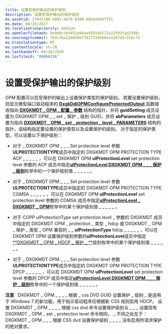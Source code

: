 ```yaml
---
title: 设置受保护输出的保护级别
description: 设置受保护输出的保护级别
ms.assetid: 2f041190-8001-4e79-8398-8b642884f751
ms.date: 04/20/2017
ms.localizationpriority: medium
ms.openlocfilehash: be9d6c3e9451e8daed5914d171a32f03fad3398c
ms.sourcegitcommit: 7b9c3ba12b05bbf78275395bbe3a287d2c31bcf4
ms.translationtype: MT
ms.contentlocale: zh-CN
ms.lasthandoff: 08/28/2020
ms.locfileid: "89066336"
---
```

# <a name="setting-the-protection-level-for-a-protected-output"></a>设置受保护输出的保护级别


OPM 配置可以在受保护的输出上设置保护类型的保护级别。 若要设置保护级别，则显示微型端口驱动程序的 [**DxgkDdiOPMConfigureProtectedOutput**](/windows-hardware/drivers/ddi/dispmprt/nc-dispmprt-dxgkddi_opm_configure_protected_output) 函数接收指向 [**DXGKMDT \_ OPM \_ 配置 \_ 参数**](/windows-hardware/drivers/ddi/d3dkmdt/ns-d3dkmdt-_dxgkmdt_opm_configure_parameters) 结构的指针，并将 **guidSetting** 成员设置为 DXGKMDT OPM \_ \_ set \_ 保护 \_ 级别 GUID，并将 **abParameters** 成员设置为指向 [**DXGKMDT \_ OPM \_ set \_ protection \_ level \_ PARAMETERS**](/windows-hardware/drivers/ddi/d3dkmdt/ns-d3dkmdt-_dxgkmdt_opm_set_protection_level_parameters) 结构的指针，该结构指定要设置的保护类型以及设置保护的级别。 对于指定的保护类型，可以设置以下保护级别：

-   对于 \_ DXGKMDT OPM \_ \_ \_ Set protection level 参数**ULPROTECTIONTYPE**成员中指定的 DXGKMDT OPM PROTECTION TYPE ACP \_ \_ \_ \_ \_ ，可以在 DXGKMDT OPM **ulProtectionLevel** set protection level 参数的 ACP 成员中指定[**ulProtectionLevel DXGKMDT OPM \_ \_ \_ 保护 \_ 级别**](/windows-hardware/drivers/ddi/d3dkmdt/ne-d3dkmdt-_dxgkmdt_opm_acp_protection_level)枚举中的一个保护级别值 \_ \_ \_ \_ \_ 。

-   对于 \_ DXGKMDT OPM \_ \_ \_ Set protection level 参数**ULPROTECTIONTYPE**成员中指定的 DXGKMDT OPM PROTECTION TYPE CGMSA \_ \_ \_ \_ \_ ，可以在 DXGKMDT OPM **ulProtectionLevel** set protection level 参数的 CGMSA 成员中指定[**ulProtectionLevel \_ DXGKMDT \_ OPM**](/windows-hardware/drivers/ddi/d3dkmdt/ne-d3dkmdt-_dxgkmdt_opm_cgmsa)枚举中的某个保护级别值 \_ \_ \_ \_ \_ 。

-   对于 COPP ulProtectionType set protection level \_ 参数的 DXGKMDT 成员中指定的 DXGKMDT OPM \_ protection \_ 类型 \_ hdcp 或 DXGKMDT \_ OPM \_ 保护 \_ 类型 \_ OPM 兼容的 \_ \_ **ulProtectionType** hdcp \_ \_ \_ \_ \_ ，可以在 DXGKMDT OPM 设置保护级别参数的**ulProtectionLevel**成员中指定[**DXGKMDT \_ OPM \_ HDCP \_ 保护 \_ **](/windows-hardware/drivers/ddi/d3dkmdt/ne-d3dkmdt-_dxgkmdt_opm_hdcp_protection_level)级别枚举中的某个保护级别值 \_ \_ \_ \_ \_ 。

-   对于 \_ DXGKMDT OPM \_ \_ \_ Set protection level 参数**ULPROTECTIONTYPE**成员中指定的 DXGKMDT OPM PROTECTION TYPE DPCP \_ \_ \_ \_ \_ ，可以在 DXGKMDT OPM **ulProtectionLevel** set protection level 参数的 DPCP 成员中指定[**ulProtectionLevel DXGKMDT OPM \_ \_ \_ 保护 \_ 级别**](/windows-hardware/drivers/ddi/d3dkmdt/ne-d3dkmdt-_dxgkmdt_dpcp_protection_level)枚举中的一个保护级别值 \_ \_ \_ \_ \_ 。

**注意**   DXGKMDT \_ OPM \_ \_ \_ \_ 根据 \_ css DVD GUID 设置保护 \_ 级别 \_ 是适用于 Windows 7 的新功能，用于指示驱动程序应根据新 CSS 规则启用 HDCP。 设置 DXGKMDT \_ OPM \_ \_ \_ \_ 根据 css dvd 命令设置保护级别与 \_ \_ \_ 设置现有 DXGKMDT \_ OPM \_ set \_ protection level 命令相同， \_ 不同之处在于： DXGKMDT \_ OPM \_ \_ \_ 根据 CSS dvd 设置保护级别 \_ \_ \_ \_ 没有启用所请求保护的绝对要求。

 

 

